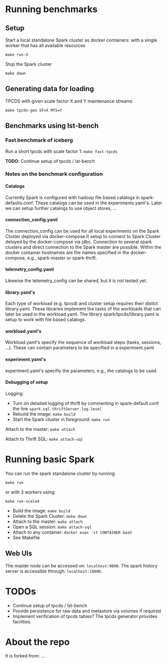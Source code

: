 # Running benchmarks

## Setup
Start a local standalone Spark cluster as docker containers:
with a single worker that has all available resources
```shell
make run-d
```

Stop the Spark cluster
```shell
make down
```

## Generating data for loading

TPCDS with given scale factor X and Y maintenance streams
```shell
make tpcds-gen SF=X MTS=Y
```

## Benchmarks using lst-bench

### Fast benchmark of iceberg

Run a short tpcds with scale factor 1: `make fast-tpcds`

__TODO__: Continue setup of tpcds / lst-bench

### Notes on the benchmark configuration

#### Catalogs
Currently Spark is configured with hadoop file based catalogs in spark-defaults.conf.
These catalogs can be used in the experiments.yaml's. Later we can setup further catalogs to use object stores, ...

#### connection_config.yaml
The connection_config can be used for all local experiments on the Spark Cluster deployed via docker-compose.It setup to connect to Spark Cluster deloyed by the docker-compose via jdbc.
Connection to several spark clusters and direct connection to the Spark master are possible. Within the docker container hostnames are the names specified in the docker-compose, e.g., spark-master or spark-thrift.

#### telemetry_config.yaml
Likewise the telemetry_config can be shared, but it is not tested yet.

#### library.yaml's

Each type of workload (e.g. tpcsd) and cluster setup requires their distict library.yaml.
These libraries implement the tasks of the workloads that can later be used in the workload.yaml.
The library spark/tpcds/library.yaml is setup to work with file based catalogs.

#### workload.yaml's

Workload.yaml's specify the sequence of workload steps (tasks, sessions, ...).
These can contain parameters to be specified in a experiment.yaml

#### experiment.yaml's

experiment.yaml's specifiy the parameters, e.g., the catalogs to be used.

#### Debugging of setup

Logging:
- Turn on detailed logging of thrift by commenting in spark-default.conf the line `spark.sql.thriftServer.log.level`
- Rebuild the image: `make build`
- Start the Spark cluster in foreground: `make run`

Attach to the master: `make attach`

Attach to Thrift SQL: `make attach-sql`

# Running basic Spark
You can run the spark standalone cluster by running:
```shell
make run
```
or with 3 workers using:
```shell
make run-scaled
```

- Build the image: `make build`
- Delete the Spark Cluster: `make down`
- Attach to the master: `make attach`
- Open a SQL session: `make attach-sql`
- Attach to any container: `docker exec -it CONTAINER bash`
- See Makefile

## Web UIs
The master node can be accessed on:
`localhost:9090`. 
The spark history server is accessible through:
`localhost:18080`.

# TODOs

- Continue setup of tpcds / lst-bench
- Provide persistence for raw data and metastore via volumes if required
- Implement verification of tpcds tables? The tpcds generator provides facilities.

# About the repo

It is forked from: ...